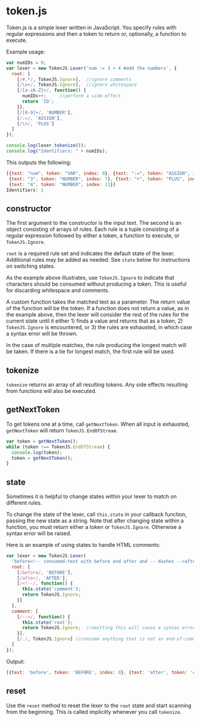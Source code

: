 token.js
========

Token.js is a simple lexer written in JavaScript. You specify rules with regular expressions and then a token to return or, optionally, a function to execute.

Example usage:

```javascript
var numIDs = 0;
var lexer = new TokenJS.Lexer('num := 3 + 4 #add the numbers', {
  root: [
    [/#.*/, TokenJS.Ignore],  //ignore comments
    [/\s+/, TokenJS.Ignore],  //ignore whitespace
    [/[a-zA-Z]+/, function() {
      numIDs++;     //perform a side-effect
      return 'ID';
    }],
    [/[0-9]+/, 'NUMBER'],
    [/:=/, 'ASSIGN'],
    [/\+/, 'PLUS']
  ]
});

console.log(lexer.tokenize());
console.log("Identifiers: " + numIDs);
```

This outputs the following:

```javascript
[{text: "num", token: "VAR", index: 0}, {text: ":=", token: "ASSIGN", index: 4},
 {text: "3", token: "NUMBER", index: 7}, {text: "+", token: "PLUS", index: 9},
 {text: "4", token: "NUMBER", index: 11}]
Identifiers: 1  
```

constructor
----

The first argument to the constructor is the input text. The second is an object consisting of arrays of rules. Each rule is a tuple consisting of a regular expression followed by either a token, a function to execute, or ```TokenJS.Ignore```.

`root` is a required rule set and indicates the default state of the lexer. Additional rules may be added as needed. See `state` below for instructions on switching states.

As the example above illustrates, use ```TokenJS.Ignore``` to indicate that characters should be consumed without producing a token. This is useful for discarding whitespace and comments.

A custom function takes the matched text as a parameter. The return value of the function will be the token. If a function does not return a value, as in the example above, then the lexer will consider the rest of the rules for the current state until it either 1) finds a value and returns that as a token, 2) ```TokenJS.Ignore``` is encountered, or 3) the rules are exhausted, in which case a syntax error will be thrown.

In the case of multiple matches, the rule producing the longest match will be taken. If there is a tie for longest match, the first rule will be used.

tokenize
--------

```tokenize``` returns an array of all resulting tokens. Any side effects resulting from functions will also be executed.

getNextToken
------------

To get tokens one at a time, call ```getNextToken```. When all input is exhausted, ```getNextToken``` will return ```TokenJS.EndOfStream```.

```javascript
var token = getNextToken();
while (token !== TokenJS.EndOfStream) {
  console.log(token);
  token = getNextToken();
}
```

state
-----

Sometimes it is helpful to change states within your lexer to match on different rules.

To change the state of the lexer, call `this.state` in your callback function, passing the new state as a string. Note that after changing state within a function, you must return either a token or `TokenJS.Ignore`. Otherwise a syntax error will be raised.

Here is an example of using states to handle HTML comments:

```javascript
var lexer = new TokenJS.Lexer(
  'before<!-- consumed-text with before and after and -- dashes -->after', {
  root: [
    [/before/, 'BEFORE'],
    [/after/, 'AFTER'],
    [/<!--/, function() {
      this.state('comment');
      return TokenJS.Ignore;
    }]
  ],
  comment: [
    [/-->/, function() {
      this.state('root');
      return TokenJS.Ignore;  //omitting this will cause a syntax error
    }],
    [/./, TokenJS.Ignore] //consume anything that is not an end-of-comment
  ]
});
```

Output:

```javascript
[{text: 'before', token: 'BEFORE', index: 0}, {text: 'after', token: 'AFTER', index: 64}]
```

reset
-------

Use the `reset` method to reset the lexer to the `root` state and start scanning from the beginning. This is called implicitly whenever you call `tokenize`.

